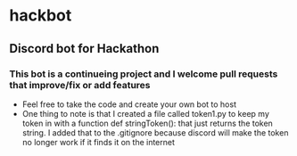 # hackbot
## Discord bot for Hackathon
### This bot is a continueing project and I welcome pull requests that improve/fix or add features

* Feel free to take the code and create your own bot to host
* One thing to note is that I created a file called token1.py to keep my token in with a function def stringToken(): that just returns the token string. I added that to the .gitignore because discord will make the token no longer work if it finds it on the internet
